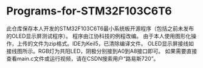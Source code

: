 # Programs-for-STM32F103C6T6
此仓库保存本人开发的STM32F103C6T6最小系统板开源程序（包括之前未发布的OLED显示屏测试程序）。
程序由江协科技的例程改编。
由于本人使用图形化操作，上传的文件为zip格式。IDE为Keil5，已清除编译文件。
OLED显示屏接线如接线图所示。RGB灯为共阳LED，阴极分别接到A0到A8接口即可。
如果需要直接查看main.c文件或运行视频，请在CSDN搜索用户“路易斯720”。
